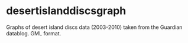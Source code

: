 # desertislanddiscsgraph
Graphs of desert island discs data (2003-2010) taken from the Guardian datablog. GML format.
